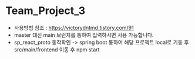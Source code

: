 # Team_Project_3
+ 사용방법 참조 : https://victorydntmd.tistory.com/91
+ master 대신 main 브런치를 통하여 입력하시면 사용 가능합니다.
+ sp_react_proto 동작확인 -> spring boot 통하여 해당 프로젝트 local로 기동 후 src/main/frontend 이동 후 npm start
